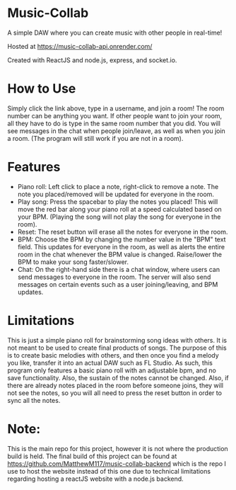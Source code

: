 # Music-Collab
A simple DAW where you can create music with other people in real-time!

Hosted at https://music-collab-api.onrender.com/

Created with ReactJS and node.js, express, and socket.io.

# How to Use
Simply click the link above, type in a username, and join a room! The room number can be anything you want. If other people want to join your room, all they have to do is type in the same room number that you did. You will see messages in the chat when people join/leave, as well as when you join a room. (The program will still work if you are not in a room).

# Features
- Piano roll: Left click to place a note, right-click to remove a note. The note you placed/removed will be updated for everyone in the room.
- Play song: Press the spacebar to play the notes you placed! This will move the red bar along your piano roll at a speed calculated based on your BPM. (Playing the song will not play the song for everyone in the room).
- Reset: The reset button will erase all the notes for everyone in the room.
- BPM: Choose the BPM by changing the number value in the "BPM" text field. This updates for everyone in the room, as well as alerts the entire room in the chat whenever the BPM value is changed. Raise/lower the BPM to make your song faster/slower.
- Chat: On the right-hand side there is a chat window, where users can send messages to everyone in the room. The server will also send messages on certain events such as a user joining/leaving, and BPM updates.

# Limitations
This is just a simple piano roll for brainstorming song ideas with others. It is not meant to be used to create final products of songs. The purpose of this is to create basic melodies with others, and then once you find a melody you like, transfer it into an actual DAW such as FL Studio. As such, this program only features a basic piano roll with an adjustable bpm, and no save functionality. Also, the sustain of the notes cannot be changed.
Also, if there are already notes placed in the room before someone joins, they will not see the notes, so you will all need to press the reset button in order to sync all the notes.

# Note:
This is the main repo for this project, however it is not where the production build is held. The final build of this project can be found at https://github.com/MatthewM117/music-collab-backend which is the repo I use to host the website instead of this one due to technical limitations regarding hosting a reactJS website with a node.js backend.

